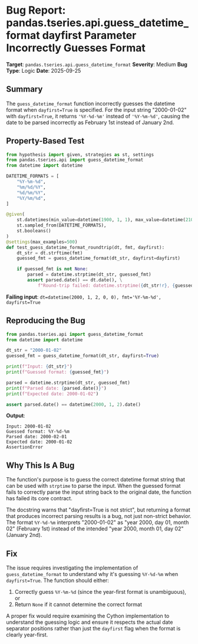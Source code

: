 # Bug Report: pandas.tseries.api.guess_datetime_format dayfirst Parameter Incorrectly Guesses Format

**Target**: `pandas.tseries.api.guess_datetime_format`
**Severity**: Medium
**Bug Type**: Logic
**Date**: 2025-09-25

## Summary

The `guess_datetime_format` function incorrectly guesses the datetime format when `dayfirst=True` is specified. For the input string "2000-01-02" with `dayfirst=True`, it returns `'%Y-%d-%m'` instead of `'%Y-%m-%d'`, causing the date to be parsed incorrectly as February 1st instead of January 2nd.

## Property-Based Test

```python
from hypothesis import given, strategies as st, settings
from pandas.tseries.api import guess_datetime_format
from datetime import datetime

DATETIME_FORMATS = [
    "%Y-%m-%d",
    "%m/%d/%Y",
    "%d/%m/%Y",
    "%Y/%m/%d",
]

@given(
    st.datetimes(min_value=datetime(1900, 1, 1), max_value=datetime(2100, 12, 31)),
    st.sampled_from(DATETIME_FORMATS),
    st.booleans()
)
@settings(max_examples=500)
def test_guess_datetime_format_roundtrip(dt, fmt, dayfirst):
    dt_str = dt.strftime(fmt)
    guessed_fmt = guess_datetime_format(dt_str, dayfirst=dayfirst)

    if guessed_fmt is not None:
        parsed = datetime.strptime(dt_str, guessed_fmt)
        assert parsed.date() == dt.date(), \
            f"Round-trip failed: datetime.strptime({dt_str!r}, {guessed_fmt!r}).date() = {parsed.date()} != {dt.date()}"
```

**Failing input**: `dt=datetime(2000, 1, 2, 0, 0), fmt='%Y-%m-%d', dayfirst=True`

## Reproducing the Bug

```python
from pandas.tseries.api import guess_datetime_format
from datetime import datetime

dt_str = "2000-01-02"
guessed_fmt = guess_datetime_format(dt_str, dayfirst=True)

print(f"Input: {dt_str}")
print(f"Guessed format: {guessed_fmt}")

parsed = datetime.strptime(dt_str, guessed_fmt)
print(f"Parsed date: {parsed.date()}")
print(f"Expected date: 2000-01-02")

assert parsed.date() == datetime(2000, 1, 2).date()
```

**Output**:
```
Input: 2000-01-02
Guessed format: %Y-%d-%m
Parsed date: 2000-02-01
Expected date: 2000-01-02
AssertionError
```

## Why This Is A Bug

The function's purpose is to guess the correct datetime format string that can be used with `strptime` to parse the input. When the guessed format fails to correctly parse the input string back to the original date, the function has failed its core contract.

The docstring warns that "dayfirst=True is not strict", but returning a format that produces incorrect parsing results is a bug, not just non-strict behavior. The format `%Y-%d-%m` interprets "2000-01-02" as "year 2000, day 01, month 02" (February 1st) instead of the intended "year 2000, month 01, day 02" (January 2nd).

## Fix

The issue requires investigating the implementation of `guess_datetime_format` to understand why it's guessing `%Y-%d-%m` when `dayfirst=True`. The function should either:

1. Correctly guess `%Y-%m-%d` (since the year-first format is unambiguous), or
2. Return `None` if it cannot determine the correct format

A proper fix would require examining the Cython implementation to understand the guessing logic and ensure it respects the actual date separator positions rather than just the `dayfirst` flag when the format is clearly year-first.